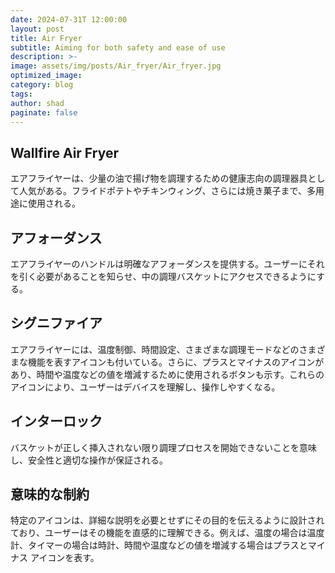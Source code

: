 ```yaml
---
date: 2024-07-31T 12:00:00
layout: post
title: Air Fryer
subtitle: Aiming for both safety and ease of use
description: >-
image: assets/img/posts/Air_fryer/Air_fryer.jpg
optimized_image: 
category: blog
tags: 
author: shad
paginate: false
---
```


## Wallfire Air Fryer

エアフライヤーは、少量の油で揚げ物を調理するための健康志向の調理器具として人気がある。フライドポテトやチキンウィング、さらには焼き菓子まで、多用途に使用される。

## アフォーダンス

エアフライヤーのハンドルは明確なアフォーダンスを提供する。ユーザーにそれを引く必要があることを知らせ、中の調理バスケットにアクセスできるようにする。

## シグニファイア

エアフライヤーには、温度制御、時間設定、さまざまな調理モードなどのさまざまな機能を表すアイコンも付いている。さらに、プラスとマイナスのアイコンがあり、時間や温度などの値を増減するために使用されるボタンも示す。これらのアイコンにより、ユーザーはデバイスを理解し、操作しやすくなる。

## インターロック

バスケットが正しく挿入されない限り調理プロセスを開始できないことを意味し、安全性と適切な操作が保証される。

## 意味的な制約

特定のアイコンは、詳細な説明を必要とせずにその目的を伝えるように設計されており、ユーザーはその機能を直感的に理解できる。例えば、温度の場合は温度計、タイマーの場合は時計、時間や温度などの値を増減する場合はプラスとマイナス アイコンを表す。